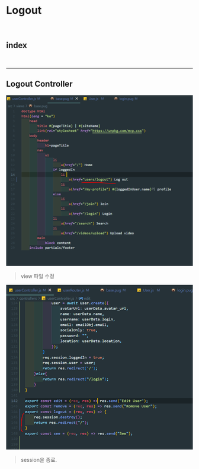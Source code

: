 # Logout



<br>


## index







<br>


---


## Logout Controller

![d](/Image/Express/g49.PNG)

> view 파일 수정

![d](/Image/Express/g50.PNG)

> session을 종료.






































